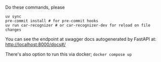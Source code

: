 Do these commands, please

```
uv sync
pre-commit install # for pre-commit hooks
uv run car-recognizer # or car-recognizer-dev for reload on file changes

```

You can see the endpoint at swagger docs autogenerated by FastAPI at: <http://localhost:8000/docs#/>

There's also option to run this via docker; `docker compose up`